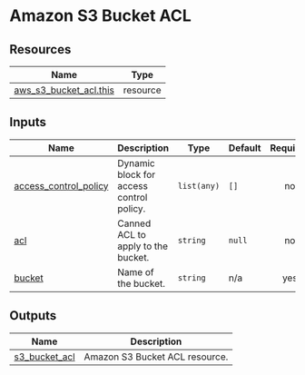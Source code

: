 # Amazon S3 Bucket ACL

## Resources

| Name                                                                                                                | Type     |
| ------------------------------------------------------------------------------------------------------------------- | -------- |
| [aws_s3_bucket_acl.this](https://registry.terraform.io/providers/hashicorp/aws/latest/docs/resources/s3_bucket_acl) | resource |

## Inputs

| Name                                                                                             | Description                              | Type        | Default | Required |
| ------------------------------------------------------------------------------------------------ | ---------------------------------------- | ----------- | ------- | :------: |
| <a name="input_access_control_policy"></a> [access_control_policy](#input_access_control_policy) | Dynamic block for access control policy. | `list(any)` | `[]`    |    no    |
| <a name="input_acl"></a> [acl](#input_acl)                                                       | Canned ACL to apply to the bucket.       | `string`    | `null`  |    no    |
| <a name="input_bucket"></a> [bucket](#input_bucket)                                              | Name of the bucket.                      | `string`    | n/a     |   yes    |

## Outputs

| Name                                                                       | Description                    |
| -------------------------------------------------------------------------- | ------------------------------ |
| <a name="output_s3_bucket_acl"></a> [s3_bucket_acl](#output_s3_bucket_acl) | Amazon S3 Bucket ACL resource. |
